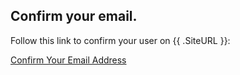 ## Confirm your email.

Follow this link to confirm your user on {{ .SiteURL }}:

<a href="{{ .SiteURL }}/admin/#confirmation_token={{ .Token }}">Confirm Your Email Address</a>